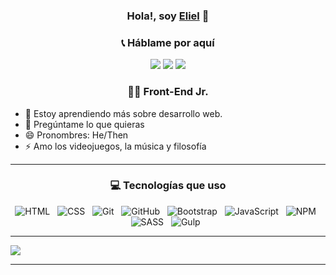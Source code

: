 <div align="center">

### Hola!, soy [Eliel][website] 👋

### 📞 Háblame por aquí

[![](https://img.shields.io/badge/Twitter-000?style=for-the-badge&logo=twitter)](https://twitter.com/ElielM92) [![](https://img.shields.io/badge/LinkedIn-000?style=for-the-badge&logo=linkedin&logoColor=0077B5)](https://www.linkedin.com/in/eliel-m/) [![](https://img.shields.io/badge/Email-000?style=for-the-badge&logo=gmail)](mailto:elielm291@gmail.com)


### 👨‍💻 Front-End Jr.
</div>

- 🌱 Estoy aprendiendo más sobre desarrollo web.
- 💬 Pregúntame lo que quieras
- 😄 Pronombres: He/Then
- ⚡ Amo los videojuegos, la música y filosofía

---

<div align="center">

### 💻 Tecnologías que uso

</div>

<div align="center">
<img src="https://img.shields.io/badge/HTML5-E34F26?style=for-the-badge&logo=html5&logoColor=white" alt="HTML" />&nbsp;&nbsp;
<img src="https://img.shields.io/badge/CSS3-1572B6?style=for-the-badge&logo=css3&logoColor=white" alt="CSS" />&nbsp;&nbsp;
<img src="https://img.shields.io/badge/Git-F05032?style=for-the-badge&logo=git&logoColor=white" alt="Git" />&nbsp;&nbsp;
<img src="https://img.shields.io/badge/github%20-%23000.svg?&style=for-the-badge&logo=github&logoColor=white" alt="GitHub" />&nbsp;&nbsp;
<img src="https://img.shields.io/badge/Bootstrap-563D7C?style=for-the-badge&logo=bootstrap&logoColor=white" alt="Bootstrap"/>&nbsp;&nbsp;
<img src="https://img.shields.io/badge/JavaScript-323330?style=for-the-badge&logo=javascript&logoColor=F7DF1E" alt="JavaScript" />&nbsp;&nbsp;
<img src="https://img.shields.io/badge/npm-CB3837?style=for-the-badge&logo=npm&logoColor=white" alt="NPM">&nbsp;&nbsp;
<img src="https://img.shields.io/badge/Sass-CC6699?style=for-the-badge&logo=sass&logoColor=white" alt="SASS" />&nbsp;&nbsp;
<img src="https://img.shields.io/badge/Gulp-CF4647?style=for-the-badge&logo=gulp&logoColor=white" alt="Gulp" />&nbsp;&nbsp;
</div>

---

<img  src="https://github-readme-stats.vercel.app/api/top-langs/?username=ElielM9&layout=compact&langs_count=7&theme=dark">

---

<!-- LINKS -->

[website]: https://elielmedina.netlify.app/
